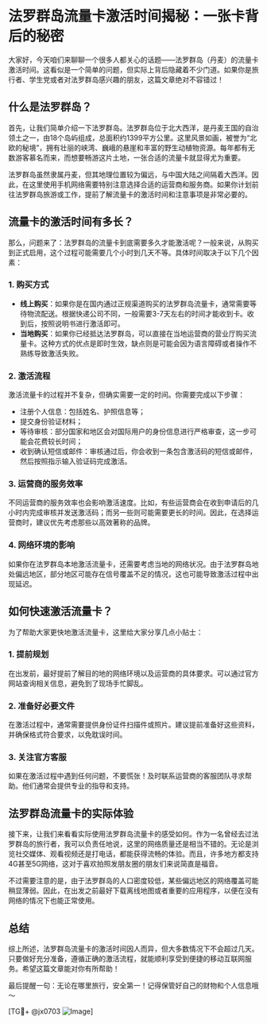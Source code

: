 # 法罗群岛流量卡激活时间揭秘：一张卡背后的秘密

大家好，今天咱们来聊聊一个很多人都关心的话题——法罗群岛（丹麦）的流量卡激活时间。这看似是一个简单的问题，但实际上背后隐藏着不少门道。如果你是旅行者、学生党或者对法罗群岛感兴趣的朋友，这篇文章绝对不容错过！

## 什么是法罗群岛？

首先，让我们简单介绍一下法罗群岛。法罗群岛位于北大西洋，是丹麦王国的自治领土之一，由18个岛屿组成，总面积约1399平方公里。这里风景如画，被誉为“北欧的秘境”，拥有壮丽的峡湾、巍峨的悬崖和丰富的野生动植物资源。每年都有无数游客慕名而来，而想要畅游这片土地，一张合适的流量卡就显得尤为重要。

法罗群岛虽然隶属丹麦，但其地理位置较为偏远，与中国大陆之间隔着大西洋。因此，在这里使用手机网络需要特别注意选择合适的运营商和服务商。如果你计划前往法罗群岛旅游或工作，提前了解流量卡的激活时间和注意事项是非常必要的。

## 流量卡的激活时间有多长？

那么，问题来了：法罗群岛的流量卡到底需要多久才能激活呢？一般来说，从购买到正式启用，这个过程可能需要几个小时到几天不等。具体时间取决于以下几个因素：

### 1. **购买方式**
   - **线上购买**：如果你是在国内通过正规渠道购买的法罗群岛流量卡，通常需要等待物流配送。根据快递公司不同，一般需要3-7天左右的时间才能收到卡。收到后，按照说明书进行激活即可。
   - **当地购买**：如果你已经抵达法罗群岛，可以直接在当地运营商的营业厅购买流量卡。这种方式的优点是即时生效，缺点则是可能会因为语言障碍或者操作不熟练导致激活失败。

### 2. **激活流程**
   激活流量卡的过程并不复杂，但确实需要一定的时间。你需要完成以下步骤：
   - 注册个人信息：包括姓名、护照信息等；
   - 提交身份验证材料；
   - 等待审核：部分国家和地区会对国际用户的身份信息进行严格审查，这一步可能会花费较长时间；
   - 收到确认短信或邮件：审核通过后，你会收到一条包含激活码的短信或邮件，然后按照指示输入验证码完成激活。

### 3. **运营商的服务效率**
   不同运营商的服务效率也会影响激活速度。比如，有些运营商会在收到申请后的几小时内完成审核并发送激活码；而另一些则可能需要更长的时间。因此，在选择运营商时，建议优先考虑那些以高效著称的品牌。

### 4. **网络环境的影响**
   如果你在法罗群岛本地激活流量卡，还需要考虑当地的网络状况。由于法罗群岛地处偏远地区，部分地区可能存在信号覆盖不足的情况，这也可能导致激活过程中出现延迟。

## 如何快速激活流量卡？

为了帮助大家更快地激活流量卡，这里给大家分享几点小贴士：

### 1. 提前规划
   在出发前，最好提前了解目的地的网络环境以及运营商的具体要求。可以通过官方网站查询相关信息，避免到了现场手忙脚乱。

### 2. 准备好必要文件
   在激活过程中，通常需要提供身份证件扫描件或照片。建议提前准备好这些资料，并确保格式符合要求，以免耽误时间。

### 3. 关注官方客服
   如果在激活过程中遇到任何问题，不要慌张！及时联系运营商的客服团队寻求帮助。他们通常会提供专业的指导和支持。

## 法罗群岛流量卡的实际体验

接下来，让我们来看看实际使用法罗群岛流量卡的感受如何。作为一名曾经去过法罗群岛的旅行者，我可以负责任地说，这里的网络质量还是相当不错的。无论是浏览社交媒体、观看视频还是打电话，都能获得流畅的体验。而且，许多地方都支持4G甚至5G网络，这对于喜欢拍照发朋友圈的朋友们来说简直是福音。

不过需要注意的是，由于法罗群岛的人口密度较低，某些偏远地区的网络覆盖可能稍显薄弱。因此，在出发之前最好下载离线地图或者重要的应用程序，以便在没有网络的情况下也能正常使用。

## 总结

综上所述，法罗群岛流量卡的激活时间因人而异，但大多数情况下不会超过几天。只要做好充分准备，遵循正确的激活流程，就能顺利享受到便捷的移动互联网服务。希望这篇文章能对你有所帮助！

最后提醒一句：无论在哪里旅行，安全第一！记得保管好自己的财物和个人信息哦～

[TG💪+ @jx0703 ![Image](https://github.com/user-attachments/assets/dbca1d08-cadb-493c-b0ec-ad6f7a83f270)]